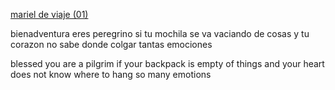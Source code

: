 

[mariel de viaje (01)](https://www.youtube.com/watch?v=p2SzQlamo2E)

bienadventura eres peregrino si tu mochila se va vaciando de cosas y tu corazon no sabe donde colgar tantas emociones

blessed you are a pilgrim if your backpack is empty of things and your heart does not know where to hang so many emotions
